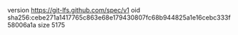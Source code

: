 version https://git-lfs.github.com/spec/v1
oid sha256:cebe271a1417765c863e68e179430807fc68b944825a1e16cebc333f58006a1a
size 5175

